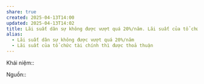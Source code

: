 ```yaml
---
share: true
created: 2025-04-13T14:00
updated: 2025-04-13T14:02
title: Lãi suất dân sự không được vượt quá 20%/năm. Lãi suất của tổ chức tài chính thì được thoả thuận
alias:
  - Lãi suất dân sự không được vượt quá 20%/năm
  - Lãi suất của tổ chức tài chính thì được thoả thuận
---
```

Khái niệm:: 

Nguồn::